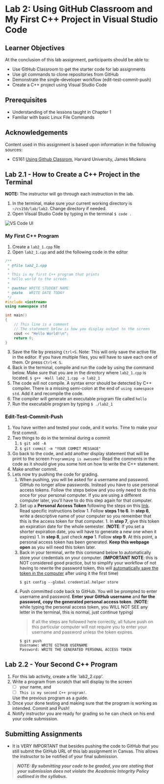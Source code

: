 # Lab 2: Using GitHub Classroom and My First C++ Project in Visual Studio Code

## Learner Objectives
At the conclusion of this lab assignment, participants should be able to:
* Use GitHub Classroom to get the starter code for lab assignments
* Use git commands to clone repositories from GitHub
* Demonstrate the single-developer workflow (edit-test-commit-push)
* Create a C++ project using Visual Studio Code

## Prerequisites
* Understanding of the lessons taught in Chapter 1
* Familiar with basic Linux File Commands

## Acknowledgements
Content used in this assignment is based upon information in the following sources:
* CS161 [Using Github Classrom](http://eecs.harvard.edu/~cs161/resources/githubclassroom.html), Harvard University, James Mickens

## Lab 2.1 - How to Create a C++ Project in the Terminal
**NOTE:** The instructor will go through each instruction in the lab.

1. In the terminal, make sure your current working directory is `~/cs150/lab/lab2`. Change directory if needed.
2. Open Visual Studio Code by typing in the terminal 
`$ code .`

![VS Code UI](https://code.visualstudio.com/assets/docs/getstarted/userinterface/hero.png)

### My First C++ Program
1. Create a `lab2_1.cpp` file
2. Open `lab2_1.cpp` and add the following code in the editor
```cpp
/**
 * @file lab2_1.cpp
 *
 * This is my first C++ program that prints
 * hello world to the screen.
 *
 * @author WRITE STUDENT NAME
 * @date   WRITE DATE TODAY
 */
#include <iostream>
using namespace std

int main()
{
    // This line is a comment
    // The statement below is how you display output to the screen
    cout << "Hello World!\n";
    return 0;
}
```
3. Save the file by pressing `Ctrl+S`. Note: This will only save the active file in the editor. If you have multiple files, you will have to save each one of them. Or press `Ctrl+K S`.
4. Back in the terminal, compile and run the code by using the command below. Make sure that you are in the directory where `lab2_1.cpp` is located.
`$ g++ -Wall lab2_1.cpp -o lab2_1`
5. The code will not compile. A syntax error should be detected by C++ compiler. There is a missing semi-colon at the end of `using namespace std`. Add it and recompile the code.
6. The compiler will generate an executable program file called `hello`
7. Run the executable program by typing
`$ ./lab2_1`

### Edit-Test-Commit-Push
1. You have written and tested your code, and it works. Time to make your first commit.
2. Two things to do in the terminal during a commit
    1. `$ git add -A`
    2. `$ git commit -m "YOUR COMMIT MESSAGE"`
3. Go back to the code, and add another display statement that will be print to the screen `Programming is awesome!` Read the comments in the code as it should give you some hint on how to write the C++ statement.
4. Make another commit.
5. Lets now try pushing the code for grading.
   1. When pushing, you will be asked for a username and password. GitHub no longer allow passwords. Instead you have to use personal access tokens. Follow the steps below and you only need to do this once for your personal computer. If you are using a different computer later, you'll have to do this step again for that computer.
     1. Set up a **Personal Access Token** following the steps on this [link](https://docs.github.com/en/github/authenticating-to-github/keeping-your-account-and-data-secure/creating-a-personal-access-token). Read specific instructions below
       1. Follow **steps 1 to 6**. In **step 6**, write a descriptive name of your computer so you remember that this is the access token for that computer.
       1. In **step 7**, give this token an expiration date for the whole semester. (**NOTE**: If you set a shorter expiration date, you will have to generate a new one when it expires)
       1. In **step 8**, just check ***repo***
       1. Follow **step 9**. At this point, a personal access token has been generated. **Keep this webpage open** as you will need this token later.
    2. Back in your terminal, write this command below to automatically store your credentials on your computer. (**IMPORTANT NOTE**: this is NOT considered good practice, but to simplify your workflow of not having to rewrite the password token, this will [automatically save the token in the computer](https://git-scm.com/docs/git-credential-store) after using it the first time)
       ```
       $ git config --global credential.helper store
       ```
   3. Push committed code back to GitHub. You will be prompted to enter username and password. **Enter your GitHub username** and **for the password, copy the generated personal access token**. (**NOTE**: while typing the personal access token, you WILL NOT SEE any letter in the terminal, this is normal, just continue typing)
      > If all the steps are followed here correctly, all future push on this particular computer will not require you to enter your username and password unless the token expires.
      ```
      $ git push
      Username: WRITE GITHUB USERNAME
      Password: WRITE THE GENERATED PERSONAL ACCESS TOKEN
      ```

## Lab 2.2 - Your Second C++ Program
1. For this lab activity, create a file `lab2_2.cpp'.
2. Write a program from scratch that will display to the screen 
   - [ ] your name, and
   - [ ] `This is my second C++ program!`. 
   
   Use the previous program as a guide.
3. Once your done testing and making sure that the program is working as intended. Commit and Push!
4. Notify instructor you are ready for grading so he can check on his end your code submission.


## Submitting Assignments
* It is VERY IMPORTANT that besides pushing the code to GitHub that you still submit the GitHub URL of this lab assignment in Canvas. This allows the instructor to be notified of your final submission.

> **_NOTE: By submitting your code to be graded, you are stating that your submission does not violate the Academic Integrity Policy outlined in the syllabus._**
